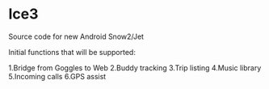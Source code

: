 # Ice3
Source code for new Android Snow2/Jet

Initial functions that will be supported:

1.Bridge from Goggles to Web
2.Buddy tracking
3.Trip listing
4.Music library
5.Incoming calls
6.GPS assist
